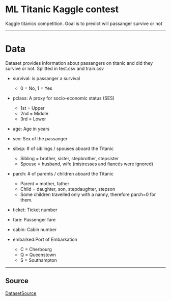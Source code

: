 # ML Titanic Kaggle contest
Kaggle titanics competition. Goal is to predict will passanger survive or not

---
# Data
Dataset provides information about passangers on titanic and did they survive or not. Splitted in test.csv and train.csv

- survival: is passanger a survival
    - 0 = No, 1 = Yes
- pclass: A proxy for socio-economic status (SES)
    - 1st = Upper
    - 2nd = Middle
    - 3rd = Lower
- age: Age in years
- sex: Sex of the passanger

- sibsp: # of siblings / spouses aboard the Titanic
    - Sibling = brother, sister, stepbrother, stepsister
    - Spouse = husband, wife (mistresses and fiancés were ignored)

- parch: # of parents / children aboard the Titanic 	
    - Parent = mother, father
    - Child = daughter, son, stepdaughter, stepson
    - Some children travelled only with a nanny, therefore parch=0 for them.
- ticket: Ticket number
- fare: Passenger fare
- cabin: Cabin number
- embarked:Port of Embarkation 	
    - C = Cherbourg
    - Q = Queenstown
    - S = Southampton

---
## Source
[DatasetSource](https://www.kaggle.com/competitions/titanic/overview)